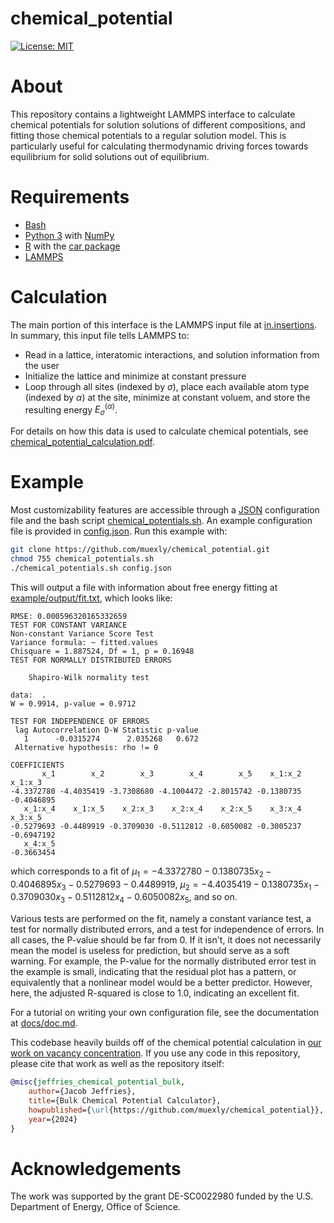 # chemical_potential

[![License: MIT](https://img.shields.io/badge/License-MIT-yellow.svg)](https://opensource.org/licenses/MIT)

# About

This repository contains a lightweight LAMMPS interface to calculate chemical potentials for solution solutions of different compositions, and fitting those chemical potentials to a regular solution model. This is particularly useful for calculating thermodynamic driving forces towards equilibrium for solid solutions out of equilibrium.

# Requirements

- [Bash](https://www.gnu.org/software/bash/)
- [Python 3](https://www.python.org/) with [NumPy](https://numpy.org/)
- [R](https://www.r-project.org/) with the [car package](https://www.rdocumentation.org/packages/car/)
- [LAMMPS](https://www.lammps.org/)

# Calculation

The main portion of this interface is the LAMMPS input file at [in.insertions](https://github.com/muexly/chemical_potential/blob/main/in.insertions). In summary, this input file tells LAMMPS to:

- Read in a lattice, interatomic interactions, and solution information from the user
- Initialize the lattice and minimize at constant pressure
- Loop through all sites (indexed by $\sigma$), place each available atom type (indexed by $\alpha$) at the site, minimize at constant voluem, and store the resulting energy $E_\sigma^{(\alpha)}$.

For details on how this data is used to calculate chemical potentials, see [chemical_potential_calculation.pdf](https://github.com/muexly/chemical_potential/blob/main/chemical_potential_calculation.pdf).

# Example

Most customizability features are accessible through a [JSON](https://en.wikipedia.org/wiki/JSON) configuration file and the bash script [chemical_potentials.sh](https://github.com/muexly/chemical_potential/blob/main/chemical_potentials.sh). An example configuration file is provided in [config.json](https://github.com/muexly/chemical_potential/blob/main/config.json). Run this example with:

```bash
git clone https://github.com/muexly/chemical_potential.git
chmod 755 chemical_potentials.sh
./chemical_potentials.sh config.json
```

This will output a file with information about free energy fitting at [example/output/fit.txt](https://github.com/muexly/chemical_potential/blob/main/example/output/fit.txt), which looks like:

```
RMSE: 0.000596320165332659
TEST FOR CONSTANT VARIANCE
Non-constant Variance Score Test 
Variance formula: ~ fitted.values 
Chisquare = 1.887524, Df = 1, p = 0.16948
TEST FOR NORMALLY DISTRIBUTED ERRORS

	Shapiro-Wilk normality test

data:  .
W = 0.9914, p-value = 0.9712

TEST FOR INDEPENDENCE OF ERRORS
 lag Autocorrelation D-W Statistic p-value
   1      -0.0315274      2.035268   0.672
 Alternative hypothesis: rho != 0

COEFFICIENTS
       x_1        x_2        x_3        x_4        x_5    x_1:x_2    x_1:x_3 
-4.3372780 -4.4035419 -3.7308680 -4.1004472 -2.8015742 -0.1380735 -0.4046895 
   x_1:x_4    x_1:x_5    x_2:x_3    x_2:x_4    x_2:x_5    x_3:x_4    x_3:x_5 
-0.5279693 -0.4489919 -0.3709030 -0.5112812 -0.6050082 -0.3005237 -0.6947192 
   x_4:x_5 
-0.3663454 

```

which corresponds to a fit of $\mu_1 = -4.3372780 - 0.1380735x_2 - 0.4046895x_3 - 0.5279693 - 0.4489919$, $\mu_2 = -4.4035419 -0.1380735x_1 -0.3709030x_3 -0.5112812x_4 -0.6050082x_5$, and so on.

Various tests are performed on the fit, namely a constant variance test, a test for normally distributed errors, and a test for independence of errors. In all cases, the P-value should be far from 0. If it isn't, it does not necessarily mean the model is useless for prediction, but should serve as a soft warning. For example, the P-value for the normally distributed error test in the example is small, indicating that the residual plot has a pattern, or equivalently that a nonlinear model would be a better predictor. However, here, the adjusted R-squared is close to $1.0$, indicating an excellent fit.

For a tutorial on writing your own configuration file, see the documentation at [docs/doc.md](https://github.com/muexly/chemical_potential/blob/main/docs/doc.md).

This codebase heavily builds off of the chemical potential calculation in [our work on vacancy concentration](https://arxiv.org/abs/2402.07324). If you use any code in this repository, please cite that work as well as the repository itself:

```bibtex
@misc{jeffries_chemical_potential_bulk,
    author={Jacob Jeffries},
    title={Bulk Chemical Potential Calculator},
    howpublished={\url{https://github.com/muexly/chemical_potential}},
    year={2024}
}
```

# Acknowledgements

The  work  was  supported  by  the  grant  DE-SC0022980 funded by the U.S. Department of Energy,  Office of Science.
